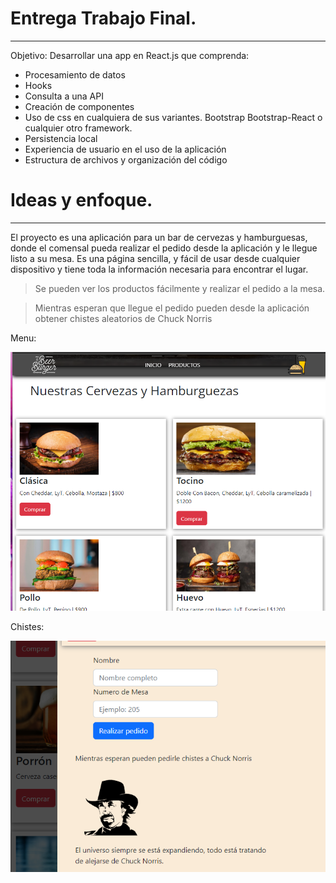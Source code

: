 # Entrega Trabajo Final.
---
Objetivo: Desarrollar una app en React.js que comprenda:

* Procesamiento de datos 
* Hooks 
* Consulta a una API 
* Creación de componentes 
* Uso de css en cualquiera de sus variantes. Bootstrap Bootstrap-React o cualquier otro framework. 
* Persistencia local
* Experiencia de usuario en el uso de la aplicación 
* Estructura de archivos y organización del código

# Ideas y enfoque. 
---

El proyecto es una aplicación para un bar de cervezas y hamburguesas, donde el comensal 
pueda realizar el pedido desde la aplicación y le llegue listo a su mesa. Es una página sencilla, y 
fácil de usar desde cualquier dispositivo y tiene toda la información necesaria para encontrar el lugar.

>Se pueden ver los productos fácilmente y realizar el pedido a la mesa.

>Mientras esperan que llegue el pedido pueden desde la aplicación obtener chistes aleatorios de Chuck Norris

Menu:

![foto](./public/img/exp2.png)

Chistes:

![foto](./public/img/exp1.png)